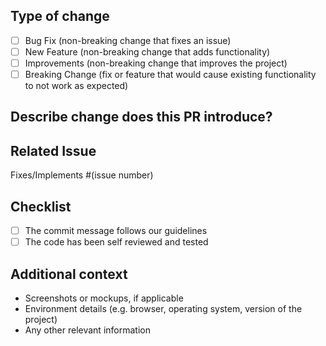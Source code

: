 ## Type of change

- [ ] Bug Fix (non-breaking change that fixes an issue)
- [ ] New Feature (non-breaking change that adds functionality)
- [ ] Improvements (non-breaking change that improves the project)
- [ ] Breaking Change (fix or feature that would cause existing functionality to not work as expected)

## Describe change does this PR introduce?

<!-- Please provide a precise and clear description of the changes, including any relevant motivation and context. Additionally, please list any dependencies that are required for this change to be implemented. -->

## Related Issue

Fixes/Implements #(issue number)

## Checklist

- [ ] The commit message follows our guidelines
- [ ] The code has been self reviewed and tested

## Additional context

- Screenshots or mockups, if applicable
- Environment details (e.g. browser, operating system, version of the project)
- Any other relevant information
